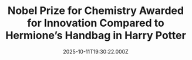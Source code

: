 ---
title: "Nobel Prize for Chemistry Awarded for Innovation Compared to Hermione’s Handbag in Harry Potter"
date: 2025-10-11T19:30:22.000Z
category: Human Kindness
externalLink: "https://www.goodnewsnetwork.org/nobel-prize-for-chemistry-awarded-for-innovation-compared-to-hermiones-handbag-in-harry-potter/"
image: ""
excerpt: "While bestowing the 2025 Nobel Prize in Chemistry last week, the winners were praised for their innovation, which one Nobel committee member compared to Hermione’s handbag from the Harry Potter novels. The honored scientists developed materials that are full of microscopic holes that can trap and store chemicals. The surface area properties are “unheard of”, […] The post Nobel Prize…"
---